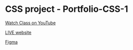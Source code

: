 # CSS project - Portfolio-CSS-1


<!-- [Watch 19 oct 2024 class on YouTube](https://www.youtube.com/watch?v=d-5WwPUraOU) -->

<!-- [![Watch 19 oct 2024 class on YouTube](https://img.youtube.com/vi/YOUR_VIDEO_ID/maxresdefault.jpg)](https://www.youtube.com/watch?v=d-5WwPUraOU) -->

[Watch Class on YouTube](https://www.youtube.com/@KaisanCode/playlists)


[LIVE website](https://abdullahalkaisan.github.io/Portfolio-CSS-1/)

[Figma]([https://abdullahalkaisan.github.io/Portfolio-CSS-1/](https://www.figma.com/design/TbfsjcLnTcLaKlPIWSyYmb/Portfolio-Template-%7C-Resume-Template-(Community)?node-id=0-1&t=FBSTWvmxPZRuMJFO-1))

